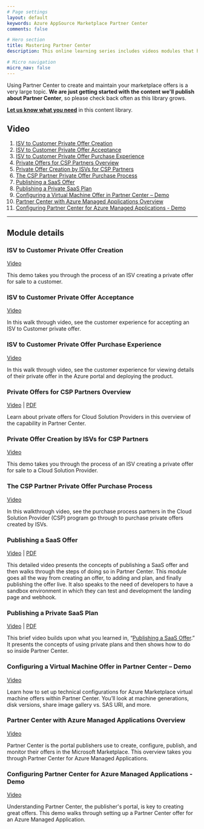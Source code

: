 ```yaml
---
# Page settings
layout: default
keywords: Azure AppSource Marketplace Partner Center
comments: false

# Hero section
title: Mastering Partner Center
description: This online learning series includes videos modules that help speed your time to publishing your offer on the Microsoft marketplace. If you are building an offer for the marketplace this learning series is for you.

# Micro navigation
micro_nav: false
---
```


Using Partner Center to create and maintain your marketplace offers is a very large topic. **We are just getting started with the content we'll publish about Partner Center**, so please check back often as this library grows.

**[Let us know what you need](https://forms.office.com/r/0gCrzhSMkw)** in this content library.

## Video

<!-- no toc -->
1. [ISV to Customer Private Offer Creation](#isv-to-customer-private-offer-creation)
2. [ISV to Customer Private Offer Acceptance](#isv-to-customer-private-offer-acceptance)
3. [ISV to Customer Private Offer Purchase Experience](#isv-to-customer-private-offer-purchase-experience)
4. [Private Offers for CSP Partners Overview](#private-offers-for-csp-partners-overview)
5. [Private Offer Creation by ISVs for CSP Partners](#private-offer-creation-by-isvs-for-csp-partners)
6. [The CSP Partner Private Offer Purchase Process](#the-csp-partner-private-offer-purchase-process)
7. [Publishing a SaaS Offer](#publishing-a-saas-offer)
8. [Publishing a Private SaaS Plan](#publishing-a-private-saas-plan)
9. [Configuring a Virtual Machine Offer in Partner Center – Demo](#configuring-a-virtual-machine-offer-in-partner-center--demo)
10. [Partner Center with Azure Managed Applications Overview](#partner-center-with-azure-managed-applications-overview)
11. [Configuring Partner Center for Azure Managed Applications - Demo](#configuring-partner-center-for-azure-managed-applications---demo)

---

## Module details

### ISV to Customer Private Offer Creation

<a target="_blank" href="https://youtu.be/M_h8g5_5K90">Video</a>

This demo takes you through the process of an ISV creating a private offer for sale to a customer.

### ISV to Customer Private Offer Acceptance

<a target="_blank" href="https://youtu.be/l2zhmDqtB4U">Video</a>

In this walk through video, see the customer experience for accepting an ISV to Customer private offer.

### ISV to Customer Private Offer Purchase Experience

<a target="_blank" href="https://youtu.be/vm1MNZhK028">Video</a>

In this walk through video, see the customer experience for viewing details of their private offer in the Azure portal and deploying the product.

### Private Offers for CSP Partners Overview

<a target="_blank" href="https://youtu.be/UYOsdTPiPnQ">Video</a> | [PDF](./pdfs/2.0-csp-private-offer-overview.pdf)

Learn about private offers for Cloud Solution Providers in this overview of the capability in Partner Center.

### Private Offer Creation by ISVs for CSP Partners

<a target="_blank" href="https://youtu.be/rwp8eDfmYb8">Video</a>

This demo takes you through the process of an ISV creating a private offer for sale to a Cloud Solution Provider. 

### The CSP Partner Private Offer Purchase Process

<a target="_blank" href="https://youtu.be/_Zqphs6ZG6A">Video</a>

In this walkthrough video, see the purchase process partners in the Cloud Solution Provider (CSP) program go through to purchase private offers created by ISVs.

### Publishing a SaaS Offer

<a target="_blank" href="https://youtu.be/AnZDa0Z1z8I">Video</a> | [PDF](../saas/pdfs//03.1-Publishing-a-SaaS-Offer.pdf)

This detailed video presents the concepts of publishing a SaaS offer and then walks through the steps of doing so in Partner Center. This module goes all the way from creating an offer, to adding and plan, and finally publishing the offer live. It also speaks to the need of developers to have a sandbox environment in which they can test and development the landing page and webhook.

### Publishing a Private SaaS Plan

<a target="_blank" href="https://youtu.be/67E7LPL_aic">Video</a> | [PDF](../saas/pdfs/03.2-Publishing-Private-SaaS-Plan.pdf)

This brief video builds upon what you learned in, “[Publishing a SaaS Offer](#publishing-a-saas-offer).” It presents the concepts of using private plans and then shows how to do so inside Partner Center.

### Configuring a Virtual Machine Offer in Partner Center – Demo

<a target="_blank" href="https://youtu.be/AiP5MCOMU_E">Video</a>

Learn how to set up technical configurations for Azure Marketplace virtual machine offers within Partner Center. You’ll look at machine generations, disk versions, share image gallery vs. SAS URI, and more.

### Partner Center with Azure Managed Applications Overview

<a target="_blank" href="https://youtu.be/N8fgRAoMTNo">Video</a>

Partner Center is the portal publishers use to create, configure, publish, and monitor their offers in the Microsoft Marketplace. This overview takes you through Partner Center for Azure Managed Applications.

### Configuring Partner Center for Azure Managed Applications - Demo

<a target="_blank" href="https://youtu.be/irtf86eV5Ak">Video</a>

Understanding Partner Center, the publisher's portal, is key to creating great offers. This demo walks through setting up a Partner Center offer for an Azure Managed Application.